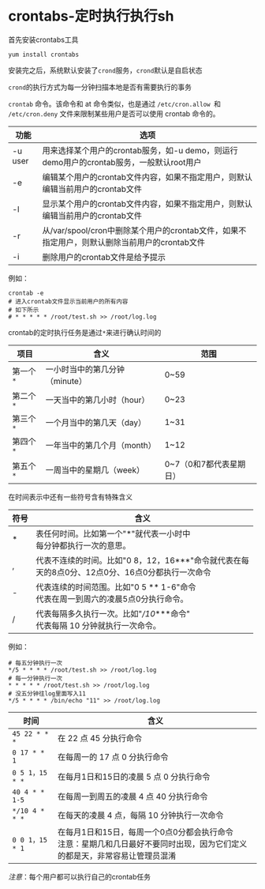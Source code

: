 # crontabs-定时执行执行sh

首先安装crontabs工具

```shell
yum install crontabs
```

安装完之后，系统默认安装了`crond`服务，`crond`默认是自启状态

`crond`的执行方式为每一分钟扫描本地是否有需要执行的事务

`crontab` 命令。该命令和 at 命令类似，也是通过 `/etc/cron.allow `和 `/etc/cron.deny` 文件来限制某些用户是否可以使用 crontab 命令的。

| 功能    | 选项                                                         |
| ------- | ------------------------------------------------------------ |
| -u user | 用来选择某个用户的crontab服务，如-u demo，则运行demo用户的crontab服务，一般默认root用户 |
| -e      | 编辑某个用户的crontab文件内容，如果不指定用户，则默认编辑当前用户的crontab文件 |
| -l      | 显示某个用户的crontab文件内容，如果不指定用户，则默认编辑当前用户的crontab文件 |
| -r      | 从/var/spool/cron中删除某个用户的crontab文件，如果不指定用户，则默认删除当前用户的crontab文件 |
| -i      | 删除用户的crontab文件是给予提示                              |

例如：

```shell
crontab -e
# 进入crontab文件显示当前用户的所有内容
# 如下所示
# * * * * * /root/test.sh >> /root/log.log
```

crontab的定时执行任务是通过`*`来进行确认时间的

| 项目      | 含义                           | 范围                    |
| --------- | ------------------------------ | ----------------------- |
| 第一个`*` | 一小时当中的第几分钟（minute） | 0~59                    |
| 第二个`*` | 一天当中的第几小时（hour）     | 0~23                    |
| 第三个`*` | 一个月当中的第几天（day）      | 1~31                    |
| 第四个`*` | 一年当中的第几个月（month）    | 1~12                    |
| 第五个`*` | 一周当中的星期几（week）       | 0~7（0和7都代表星期日） |

在时间表示中还有一些符号含有特殊含义

| 符号 | 含义                                                         |
| ---- | ------------------------------------------------------------ |
| *    | 表任何时间。比如第一个"*"就代表一小时中<br />每分钟都执行一次的意思。 |
| ,    | 代表不连续的时间。比如"0 8，12，16***"命令就代表在每<br />天的8点0分、12点0分、16点0分都执行一次命令 |
| -    | 代表连续的时间范围。比如"0 5 ** 1-6"命令<br />代表在周一到周六的凌晨5点0分执行命令。 |
|/|代表每隔多久执行一次。比如"*/10****命令"<br />代表每隔 10 分钟就执行一次命令。

例如：

```shell
# 每五分钟执行一次
*/5 * * * * /root/test.sh >> /root/log.log
# 每一分钟执行一次
* * * * * /root/test.sh >> /root/log.log
# 没五分钟往log里面写入11
*/5 * * * * /bin/echo "11" >> /root/log.log
```

| 时间            | 含义                                                         |
| --------------- | ------------------------------------------------------------ |
| `45 22 * * *`   | 在 22 点 45 分执行命令                                       |
| `0 17 * * 1`    | 在每周一的 17 点 0 分执行命令                                |
| `0 5 1，15 * *` | 在每月1日和15日的凌晨 5 点 0 分执行命令                      |
| `40 4 * * 1-5`  | 在每周一到周五的凌晨 4 点 40 分执行命令                      |
| `*/10 4 * * *`  | 在每天的凌晨 4 点，每隔 10 分钟执行一次命令                  |
| `0 0 1，15 * 1` | 在每月1日和15日，每周一个0点0分都会执行命令<br />注意：星期几和几日最好不要同时出现，因为它们定义的都是天，非常容易让管理员混淆 |

*注意*：每个用户都可以执行自己的crontab任务
